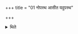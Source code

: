 +++
title = "01 नोपस्थ आसीत यदुपस्थ"

+++

<details><summary>थिते</summary>

नोपस्थ आसीत । यदुपस्थ आसीत पण्डकः स्यात् १
</details>
